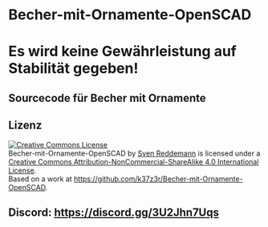 # Becher-mit-Ornamente-OpenSCAD

# Es wird keine Gewährleistung auf Stabilität gegeben!
## Sourcecode für Becher mit Ornamente
<!--vorschaubild-->

## Lizenz
<a rel="license" href="http://creativecommons.org/licenses/by-nc-sa/4.0/"><img alt="Creative Commons License" style="border-width:0" src="https://i.creativecommons.org/l/by-nc-sa/4.0/88x31.png" /></a><br /><span xmlns:dct="http://purl.org/dc/terms/" property="dct:title">Becher-mit-Ornamente-OpenSCAD</span> by <a xmlns:cc="http://creativecommons.org/ns#" href="https://github.com/k37z3r" property="cc:attributionName" rel="cc:attributionURL">Sven Reddemann</a> is licensed under a <a rel="license" href="http://creativecommons.org/licenses/by-nc-sa/4.0/">Creative Commons Attribution-NonCommercial-ShareAlike 4.0 International License</a>.<br />Based on a work at <a xmlns:dct="http://purl.org/dc/terms/" href="https://github.com/k37z3r/Becher-mit-Ornamente-OpenSCAD" rel="dct:source">https://github.com/k37z3r/Becher-mit-Ornamente-OpenSCAD</a>.

## Discord: https://discord.gg/3U2Jhn7Uqs
